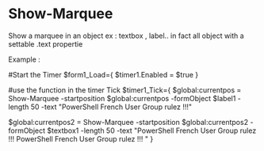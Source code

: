 # Show-Marquee
Show a marquee in an object ex : textbox , label.. in fact all object with a settable .text propertie

Example :

#Start the Timer
$form1_Load={
		$timer1.Enabled = $true
}


#use the function in the timer Tick
$timer1_Tick={
$global:currentpos = Show-Marquee -startposition $global:currentpos -formObject $label1 -length 50 -text "PowerShell French User Group rulez !!!"

$global:currentpos2 = Show-Marquee -startposition $global:currentpos2 -formObject $textbox1 -length 50 -text "PowerShell French User Group rulez !!! PowerShell French User Group rulez !!! "
}
